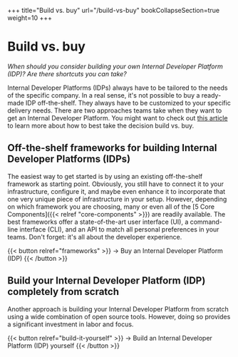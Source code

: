 +++
title="Build vs. buy"
url="/build-vs-buy"
bookCollapseSection=true
weight=10
+++

# Build vs. buy

_When should you consider building your own Internal Developer Platform (IDP)? Are there shortcuts you can take?_

Internal Developer Platforms (IDPs) always have to be tailored to the needs of the specific company. In a real sense, it's not possible to buy a ready-made IDP off-the-shelf. They always have to be customized to your specific delivery needs. There are two approaches teams take when they want to get an Internal Developer Platform. You might want to check out [this article](https://humanitec.com/blog/build-vs-buy-an-internal-developer-platform) to learn more about how to best take the decision build vs. buy.

## Off-the-shelf frameworks for building Internal Developer Platforms (IDPs)

The easiest way to get started is by using an existing off-the-shelf framework as starting point. Obviously, you still have to connect it to your infrastructure, configure it, and maybe even enhance it to incorporate that one very unique piece of infrastructure in your setup. However, depending on which framework you are choosing, many or even all of the [5 Core Components]({{< relref "core-components" >}}) are readily available. The best frameworks offer a state-of-the-art user interface (UI), a command-line interface (CLI), and an API to match all personal preferences in your teams. Don't forget: it's all about the developer experience.

{{< button relref="frameworks" >}}
-> Buy an Internal Developer Platform (IDP)
{{< /button >}}

## Build your Internal Developer Platform (IDP) completely from scratch

Another approach is building your Internal Developer Platform from scratch using a wide combination of open source tools. However, doing so provides a significant investment in labor and focus.

{{< button relref="build-it-yourself" >}}
-> Build an Internal Developer Platform (IDP) yourself
{{< /button >}}
